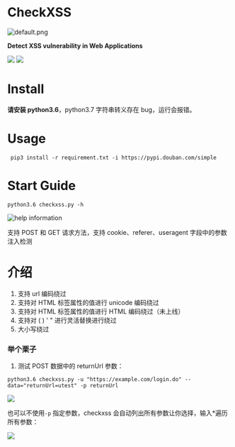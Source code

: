 # CheckXSS
![default.png](https://i.loli.net/2020/04/12/IfOp5NswRixUMq7.png)

**Detect XSS vulnerability in  Web Applications**


![](https://img.shields.io/badge/version-0.1.1-bule.svg) ![](https://img.shields.io/badge/python-3.6-bule.svg)


# Install
**请安装 python3.6**，python3.7 字符串转义存在 bug，运行会报错。

# Usage
`
pip3 install -r requirement.txt -i https://pypi.douban.com/simple`

# Start Guide
`python3.6 checkxss.py -h`

![help information](https://i.loli.net/2019/12/20/orA92adSUWv7Ofm.png)

支持 POST 和 GET 请求方法，支持 cookie、referer、useragent 字段中的参数注入检测



# 介绍

1. 支持 url 编码绕过
2. 支持对 HTML 标签属性的值进行 unicode 编码绕过
3. 支持对 HTML 标签属性的值进行 HTML 编码绕过（未上线）
4. 支持对 ( ) ' " 进行灵活替换进行绕过
5. 大小写绕过
### 举个栗子
1. 测试 POST 数据中的 returnUrl 参数：

`python3.6 checkxss.py -u "https://example.com/login.do" --data="returnUrl=utest" -p returnUrl` 

![](https://i.loli.net/2019/12/20/8Nct5Zay3f1RDHz.png)

也可以不使用`-p` 指定参数，checkxss 会自动列出所有参数让你选择，输入*遍历所有参数：

![](https://i.loli.net/2019/12/20/8fNpzW5Z4VuJPmi.png)

